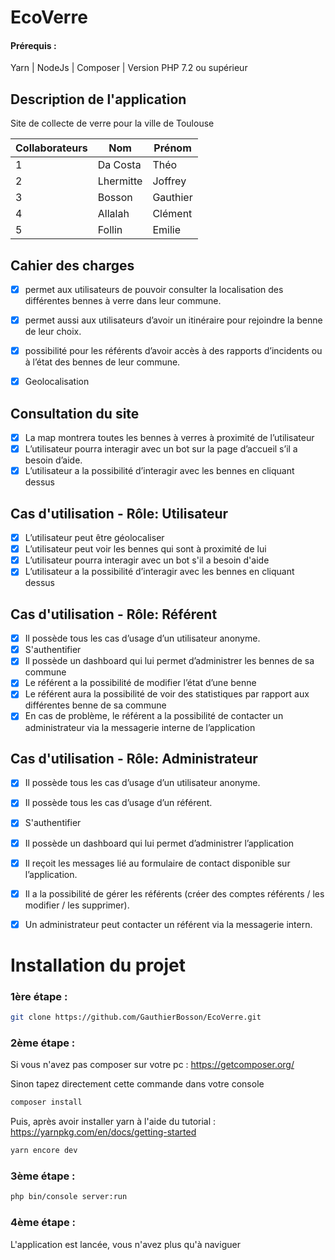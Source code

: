 # EcoVerre

#### Prérequis :

Yarn |  NodeJs | Composer | Version PHP 7.2 ou supérieur 

## Description de l'application

Site de collecte de verre pour la ville de Toulouse

Collaborateurs | Nom | Prénom | 
------------   | ------------- | ------------- | 
1 | 	Da Costa   |  Théo
2	| Lhermitte   | Joffrey 
3	| Bosson     | Gauthier
4	| Allalah    | Clément 
5 | 	Follin    |	Emilie


## Cahier des charges 
- [x] permet aux utilisateurs de pouvoir consulter la localisation des différentes bennes à verre dans leur commune.
- [x] permet aussi aux utilisateurs d’avoir un itinéraire pour rejoindre la benne de leur choix.
- [x] possibilité pour les référents d’avoir accès à des rapports d’incidents ou à l’état des bennes de leur commune.
- [x] Geolocalisation 


## Consultation du site
- [x] La map montrera toutes les bennes à verres à proximité de l’utilisateur
- [x] L’utilisateur pourra interagir avec un bot sur la page d’accueil s’il a besoin d’aide.
- [x] L’utilisateur a la possibilité d’interagir avec les bennes en cliquant dessus

## Cas d'utilisation - Rôle: Utilisateur 
- [x] L’utilisateur peut être géolocaliser 
- [x] L’utilisateur peut voir les bennes qui sont à proximité de lui
- [x] L’utilisateur pourra interagir avec un bot s'il a besoin d'aide 
- [x] L’utilisateur a la possibilité d’interagir avec les bennes en cliquant dessus 

## Cas d'utilisation - Rôle: Référent 
- [x] Il possède tous les cas d’usage d’un utilisateur anonyme.
- [x] S'authentifier
- [x] Il possède un dashboard qui lui permet d’administrer les bennes de sa commune
- [x] Le référent a la possibilité de modifier l’état d’une benne
- [x] Le référent aura la possibilité de voir des statistiques par rapport aux différentes benne de sa commune
- [x] En cas de problème, le référent a la possibilité de contacter un administrateur via la messagerie interne de l’application

## Cas d'utilisation - Rôle:  Administrateur
- [x] Il possède tous les cas d’usage d’un utilisateur anonyme.
- [x] Il possède tous les cas d’usage d’un référent.
- [x] S'authentifier
- [x] Il possède un dashboard qui lui permet d’administrer l’application
- [x] Il reçoit les messages lié au formulaire de contact disponible sur l’application.
- [x] Il a la possibilité de gérer les référents (créer des comptes référents / les modifier / les supprimer).
- [x] Un administrateur peut contacter un référent via la messagerie intern.

 
 # Installation du projet 
 
 


### 1ère étape : 

```bash
git clone https://github.com/GauthierBosson/EcoVerre.git
```

### 2ème étape : 

Si vous n'avez pas composer sur votre pc : https://getcomposer.org/

Sinon tapez directement cette commande dans votre console 

```bash
composer install 
```

Puis, après avoir installer yarn à l'aide du tutorial : https://yarnpkg.com/en/docs/getting-started

```bash
yarn encore dev
```

### 3ème étape : 


```bash
php bin/console server:run
```

### 4ème étape : 

L'application est lancée, vous n'avez plus qu'à naviguer 






